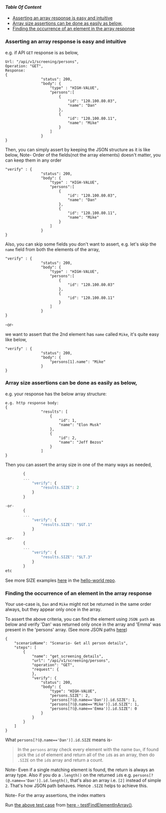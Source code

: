 
#### _Table Of Content_
* [Asserting an array response is easy and intuitive](#asserting-an-array-response-is-easy-and-intuitive)
* [Array size assertions can be done as easily as below,](#array-size-assertions-can-be-done-as-easily-as-below)
* [Finding the occurrence of an element in the array response](#finding-the-occurrence-of-an-element-in-the-array-response)

### Asserting an array response is easy and intuitive
e.g. if API `GET` response is as below,
```
Url: "/api/v1/screening/persons",
Operation: "GET",
Response: 
{
                "status": 200,
                "body": {
                    "type" : "HIGH-VALUE",
                    "persons":[
                        {
                            "id": "120.100.80.03",
                            "name": "Dan"
                        },
                        {
                            "id": "120.100.80.11",
                            "name": "Mike"
                        }
                    ]
                }
}
```
Then, you can simply assert by keeping the JSON structure as it is like below,
Note- Order of the fields(not the array elements) doesn't matter, you can keep them in any order

```
"verify" : {
                "status": 200,
                "body": {
                    "type" : "HIGH-VALUE",
                    "persons":[
                        {
                            "id": "120.100.80.03",
                            "name": "Dan"
                        },
                        {
                            "id": "120.100.80.11",
                            "name": "Mike"
                        }
                    ]
                }
}
```

Also, you can skip some fields you don't want to assert, e.g. let's skip the `name` field from both the elements of the array,
```
"verify" : {
                "status": 200,
                "body": {
                    "type" : "HIGH-VALUE",
                    "persons":[
                        {
                            "id": "120.100.80.03"
                        },
                        {
                            "id": "120.100.80.11"
                        }
                    ]
                }
}
```

-or-

we want to assert that the 2nd element has `name` called `Mike`, it's quite easy like below,

```
"verify" : {
                "status": 200,
                "body": {
                    "persons[1].name": "Mike"
                }
}
```

### Array size assertions can be done as easily as below,
e.g. your response has the below array structure:
```
e.g. http response body:
{
                "results": [
                    {
                        "id": 1,
                        "name": "Elon Musk"
                    },
                    {
                        "id": 2,
                        "name": "Jeff Bezos"
                    }
                ]
}
```

Then you can assert the array size in one of the many ways as needed,

```javaScript
        {
	    ...
            "verify": {
                "results.SIZE": 2
            }
        }

-or-
        {
	    ...
            "verify": {
                "results.SIZE": "$GT.1"
            }
        }
-or-
        {
	    ...
            "verify": {
                "results.SIZE": "$LT.3"
            }
        }
etc
```

See more SIZE examples [here](https://github.com/authorjapps/zerocode-hello-world/blob/master/src/test/resources/helloworld_array_size/hello_world_array_size_assertions_test.json) in the [hello-world repo](https://github.com/authorjapps/zerocode-hello-world).

### Finding the occurrence of an element in the array response
Your use-case is, `Dan` and `Mike` might not be returned in the same order always, but they appear only once in the array.

To assert the above criteria, you can find the element using `JSON path` as below and verify 'Dan' was returned only once in the array and 'Emma' was present in the 'persons' array.
(See more JSON paths [here](https://github.com/json-path/JsonPath))
```
{
    "scenarioName": "Scenario- Get all person details",
    "steps": [
        {
            "name": "get_screening_details",
            "url": "/api/v1/screening/persons",
            "operation": "GET",
            "request": {
            },
            "verify": {
                "status": 200,
                "body": {
                    "type": "HIGH-VALUE",
                    "persons.SIZE": 2,
                    "persons[?(@.name=='Dan')].id.SIZE": 1,
                    "persons[?(@.name=='Mike')].id.SIZE": 1,
                    "persons[?(@.name=='Emma')].id.SIZE": 0
                }
            }
        }
    ]
}
```
What `persons[?(@.name=='Dan')].id.SIZE` means is-
> In the `persons` array check every element with the name `Dan`, if found pick the `id` of element and return all of the `id`s as an array, then do `.SIZE` on the `id`s array and return a count.

Note-
Even if a single matching element is found, the return is always an array type. Also if you do a `.length()` on the returned `id`s e.g. `persons[?(@.name=='Dan')].id.length()`, that's also an array i.e. `[2]` instead of simple `2`. That's how JSON path behaves. Hence `.SIZE` helps to achieve this.

Note-
For the array assertions, the index matters

Run [the above test case](https://github.com/authorjapps/consumer-contract-tests/blob/master/src/test/resources/contract_tests/screeningservice/find_element_in_array_via_jsonpath.json) from [here - testFindElementInArray()](https://github.com/authorjapps/consumer-contract-tests/blob/master/src/test/java/org/jsmart/zerocode/testhelp/tests/screeningservice/ScreeningServiceContractTest.java).
